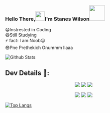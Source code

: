 ### Hello There,<img src="https://github.com/svr666/svr666/blob/master/gifs/Hi.gif" width="30px">I'm Stanes Wilson<img src="https://media.giphy.com/media/12oufCB0MyZ1Go/giphy.gif" width="50">
<p aligh="left"
<b>😁Instrested in Coding<br>
😄Still Studying<br>
⚡ fact: I am Noob😌<br>
😎Pne Prethekich Onummm Ilaaa</b>
</p>

![Github Stats](https://github-readme-stats.vercel.app/api?username=staneswilson&show_icons=true&include_all_commits=true&cache_seconds=86400&theme=radica)

## Dev Details 👤:

<p align="middle">
<a href="https://t.me/toplost3"><img src="https://img.shields.io/badge/Tᴇʟᴇɢʀᴀᴍ-Lɪɴᴋ-blue.svg?logo=telegram"></a>
<a href="https://github.com/staneswilson"><img src="https://badgen.net/badge/Fᴏʟʟᴏᴡ%20Oɴ%20/Gɪᴛʜᴜʙ/80FF00?icon=github&labelColor=black"></a>
<a href="https://youtube.com/c/techattech00"><img src="https://img.shields.io/badge/Yᴏᴜᴛᴜʙᴇ-Cʜᴀɴɴᴇʟ-FF3333.svg?logo=youtube&logoColor=FF3333"></a>
</p>  
<p align="middle"
<a href="https://t.me/toplost3"><img src="https://badgen.net/badge/%F0%9F%99%82Ask%20ME%20/Anything/green"></a>
<a href="https://t.me/toplost3"><img src="https://badgen.net/badge/report/Bugs/orange"></a>
<a href="https://www.instagram.com/_the._.wylde__/"><img src="https://img.shields.io/badge/Follow%20Me%20On-Instagram-red"</a>
</p>

[![Top Langs](https://github-readme-stats.vercel.app/api/top-langs/?username=staneswilson&layout=compact)](https://github.com/anuraghazra/github-readme-stats)
